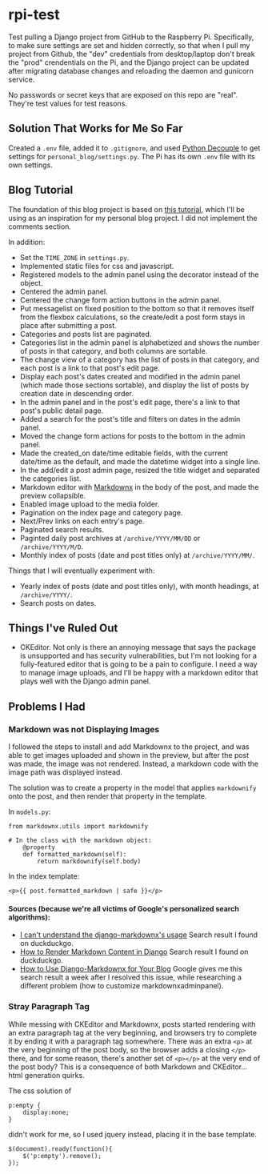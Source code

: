 # rpi-test

Test pulling a Django project from GitHub to the Raspberry Pi. Specifically, to make sure settings are set and hidden correctly, so that when I pull my project from Github, the "dev" credentials from desktop/laptop don't break the "prod" crendentials on the Pi, and the Django project can be updated after migrating database changes and reloading the daemon and gunicorn service.

No passwords or secret keys that are exposed on this repo are "real". They're test values for test reasons.

## Solution That Works for Me So Far

Created a `.env` file, added it to `.gitignore`, and used [Python Decouple](https://pypi.org/project/python-decouple/) to get settings for `personal_blog/settings.py`. The Pi has its own `.env` file with its own settings.

## Blog Tutorial

The foundation of this blog project is based on [this tutorial](https://realpython.com/build-a-blog-from-scratch-django/#start-your-django-project), which I'll be using as an inspiration for my personal blog project. I did not implement the comments section.

In addition:

* Set the `TIME_ZONE` in `settings.py`.
* Implemented static files for css and javascript.
* Registered models to the admin panel using the decorator instead of the object.
* Centered the admin panel.
* Centered the change form action buttons in the admin panel.
* Put messagelist on fixed position to the bottom so that it removes itself from the flexbox calculations, so the create/edit a post form stays in place after submitting a post.
* Categories and posts list are paginated.
* Categories list in the admin panel is alphabetized and shows the number of posts in that category, and both columns are sortable.
* The change view of a category has the list of posts in that category, and each post is a link to that post's edit page.
* Display each post's dates created and modified in the admin panel (which made those sections sortable), and display the list of posts by creation date in descending order.
* In the admin panel and in the post's edit page, there's a link to that post's public detail page.
* Added a search for the post's title and filters on dates in the admin panel.
* Moved the change form actions for posts to the bottom in the admin panel.
* Made the created_on date/time editable fields, with the current date/time as the default, and made the datetime widget into a single line.
* In the add/edit a post admin page, resized the title widget and separated the categories list.
* Markdown editor with [Markdownx](https://neutronx.github.io/django-markdownx/installation/) in the body of the post, and made the preview collapsible.
* Enabled image upload to the media folder.
* Pagination on the index page and category page.
* Next/Prev links on each entry's page.
* Paginated search results.
* Paginted daily post archives at `/archive/YYYY/MM/DD` or `/archive/YYYY/M/D`.
* Monthly index of posts (date and post titles only) at `/archive/YYYY/MM/`.

Things that I will eventually experiment with:

* Yearly index of posts (date and post titles only), with month headings, at `/archive/YYYY/`.
* Search posts on dates.

## Things I've Ruled Out

* CKEditor. Not only is there an annoying message that says the package is unsupported and has security vulnerabilities, but I'm not looking for a fully-featured editor that is going to be a pain to configure. I need a way to manage image uploads, and I'll be happy with a markdown editor that plays well with the Django admin panel.

## Problems I Had

### Markdown was not Displaying Images

I followed the steps to install and add Markdownx to the project, and was able to get images uploaded and shown in the preview, but after the post was made, the image was not rendered. Instead, a markdown code with the image path was displayed instead.

The solution was to create a property in the model that applies `markdownify` onto the post, and then render that property in the template.

In `models.py`:

```
from markdownx.utils import markdownify

# In the class with the markdown object:
    @property
    def formatted_markdown(self):
        return markdownify(self.body)
```

In the index template:

```
<p>{{ post.formatted_markdown | safe }}</p>
```

#### Sources (because we're all victims of Google's personalized search algorithms):

* [I can't understand the django-markdownx's usage](https://stackoverflow.com/questions/42416123/i-cant-understand-the-django-markdownxs-usage/42418210#42418210) Search result I found on duckduckgo.
* [How to Render Markdown Content in Django](https://bastakiss.com/blog/django-6/how-to-render-markdown-content-in-django-388) Search result I found on duckduckgo.
* [How to Use Django-Markdownx for Your Blog](https://blog.existenceundefined.com/2023/07/test.html) Google gives me this search result a week after I resolved this issue, while researching a different problem (how to customize markdownxadminpanel).

### Stray Paragraph Tag

While messing with CKEditor and Markdownx, posts started rendering with an extra paragraph tag at the very beginning, and browsers try to complete it by ending it with a paragraph tag somewhere. There was an extra `<p>` at the very beginning of the post body, so the browser adds a closing `</p>` there, and for some reason, there's another set of `<p></p>` at the very end of the post body? This is a consequence of both Markdown and CKEditor... html generation quirks.

The css solution of

```
p:empty {
    display:none;
}
```

didn't work for me, so I used jquery instead, placing it in the base template.

```
$(document).ready(function(){
    $('p:empty').remove();
});
```
